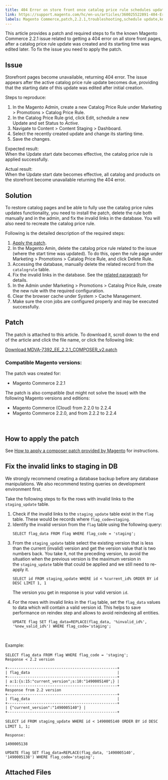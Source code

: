 ```yaml
---
title: 404 Error on store front once catalog price rule schedules update is performed
link: https://support.magento.com/hc/en-us/articles/360025522891-404-Error-on-store-front-once-catalog-price-rule-schedules-update-is-performed
labels: Magento Commerce,patch,2.2.1,troubleshooting,schedule update,known issues,404 error
---
```


<p>This article provides a patch and required steps to fix the known Magento Commerce 2.2.1 issue related to getting a 404 error on all store front pages, after a catalog price rule update was created and its starting time was edited later. To fix the issue you need to apply the patch.</p>
<h2>Issue</h2>
<p>Storefront pages become unavailable, returning 404 error. The issue appears after the active catalog price rule update becomes due, providing that the starting date of this update was edited after initial creation.</p>
<p>Steps to reproduce:</p>
<ol>
<li>In the Magento Admin, create a new Catalog Price Rule under Marketing &gt; Promotions &gt; Catalog Price Rule.</li>
<li>In the Catalog Price Rule grid, click Edit, schedule a new Update and set Status to <em>Active.</em>
</li>
<li>Navigate to Content &gt; Content Staging &gt; Dashboard.
</li>
<li>Select the recently created update and change its starting time.</li>
<li>Save the changes.</li>
</ol>
<p>Expected result:<br/> When the Update start date becomes effective, the catalog price rule is applied successfully.</p>
<p>Actual result:<br/> When the Update start date becomes effective, all catalog and products on the storefront become unavailable returning the 404 error.</p>
<h2>Solution</h2>
<p>To restore catalog pages and be able to fully use the catalog price rules updates functionality, you need to install the patch, delete the rule both manually and in the admin, and fix the invalid links in the database. You will also need to recreate the catalog price rule.</p>
<p>Following is the detailed description of the required steps:</p>
<ol>
<li>
<a href="#patch">Apply the patch</a>.</li>
<li>In the Magento Amin, delete the catalog price rule related to the issue (where the start time was updated). To do this, open the rule page under Marketing &gt; Promotions &gt; Catalog Price Rule, and click Delete Rule.</li>
<li>Accessing the database, manually delete the related record from the <code>catalogrule</code> table.</li>
<li>Fix the invalid links in the database. See the <a href="#fix_links">related paragraph</a> for details.</li>
<li>In the Admin under Marketing &gt; Promotions &gt; Catalog Price Rule, create the new rule with the required configuration.</li>
<li>Clear the browser cache under System &gt; Cache Management.</li>
<li>Make sure the cron jobs are configured properly and may be executed successfully.</li>
</ol>
<h2>Patch</h2>
<p>The patch is attached to this article. To download it, scroll down to the end of the article and click the file name, or click the following link:</p>
<p><a href="https://support.magento.com/hc/en-us/article_attachments/360024181571/MDVA-7392_EE_2.2.1_COMPOSER_v2.patch">Download MDVA-7392_EE_2.2.1_COMPOSER_v2.patch</a></p>
<h3>Compatible Magento versions:</h3>
<p>The patch was created for:</p>
<ul>
<li>Magento Commerce 2.2.1</li>
</ul>
<p>The patch is also compatible (but might not solve the issue) with the following Magento versions and editions:</p>
<ul>
<li>Magento Commerce (Cloud) from 2.2.0 to 2.2.4</li>
<li>Magento Commerce 2.2.0, and from 2.2.2 to 2.2.4</li>
</ul>
<p> </p>
<h2>How to apply the patch</h2>
<p>See <a href="https://support.magento.com/hc/en-us/articles/360028367731">How to apply a composer patch provided by Magento</a> for instructions.</p>
<h2>Fix the invalid links to staging in DB</h2>
<p class="warning">We strongly recommend creating a database backup before any database manipulations. We also recommend testing queries on development environment first.</p>
<p>Take the following steps to fix the rows with invalid links to the <code>staging_update</code> table.</p>
<ol>
<li>Check if the invalid links to the <code>staging_update</code> table exist in the <code>flag</code> table. These would be records where <code>flag_code=staging</code>.</li>
<li>Identify the invalid version from the <code>flag</code> table using the following query:
<pre><code class="language-sql">SELECT flag_data FROM flag WHERE flag_code = 'staging';</code></pre>
</li>
<li>
<p>From the <code>staging_update</code> table select the existing version that is less than the current (invalid) version and get the version value that is two numbers back. You take it, not the preceding version, to avoid the situation when the previous version is the maximum version in the <code>staging_update</code> table that could be applied and we still need to re-apply it.</p>
<pre><code class="language-sql">SELECT id FROM staging_update WHERE id &lt; %current_id% ORDER BY id DESC LIMIT 1, 1 </code></pre>
The version you get in response is your valid version <code>id</code>.</li>
<li>
<p>For the rows with invalid links in the <code>flag</code> table, set the <code>flag_data</code> values to data which will contain a valid version id. This helps to save performance on reindex step and allows to avoid reindexing all entities.</p>
<pre><code class="language-sql">UPDATE flag SET flag_data=REPLACE(flag_data, '%invalid_id%', '%new_valid_id%') WHERE flag_code='staging';</code></pre>
</li>
</ol>
<p> </p>
<p>Example:</p>
<pre><code class="language-sql">SELECT flag_data FROM flag WHERE flag_code = 'staging';</code> <br/><code class="language-bash">Response &lt; 2.2 version</code></pre>
<div><code class="language-bash">+-------------------------------------------------+</code></div>
<div><code class="language-bash">| flag_data                                       | </code></div>
<div><code class="language-bash">+-------------------------------------------------+</code></div>
<div><code class="language-bash">| a:1:{s:15:"current_version";s:10:"1490005140";} |</code></div>
<div><code class="language-bash">+-------------------------------------------------+</code></div>
<div><code class="language-bash">Response from 2.2 version</code></div>
<div><code class="language-bash">+-------------------------------------------------+</code></div>
<div><code class="language-bash">| flag_data                                       | </code></div>
<div><code class="language-bash">+-------------------------------------------------+</code></div>
<div><code class="language-bash">| {"current_version":"1490005140"} |</code></div>
<div><code class="language-bash">+-------------------------------------------------+</code></div>
<pre><code class="language-sql">SELECT id FROM staging_update WHERE id &lt; 1490005140</code> <code class="language-sql">ORDER BY id DESC LIMIT 1, 1</code>;</pre>
<div><code class="language-bash">Response:</code></div>
<p><code class="language-bash">1490005138</code></p>
<pre><code class="language-sql">UPDATE flag SET flag_data=REPLACE(flag_data, '1490005140', '1490005138') WHERE flag_code='staging';</code></pre>
<h2>Attached Files</h2>